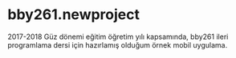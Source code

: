 # bby261.newproject

2017-2018 Güz dönemi eğitim öğretim yılı kapsamında, bby261 ileri programlama dersi için hazırlamış olduğum örnek mobil uygulama. 
